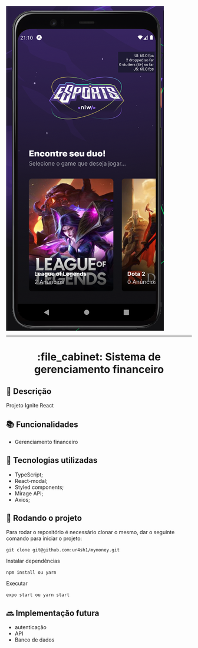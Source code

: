 <img align="center" title="Printscreen" src="https://github.com/ur4sh1/HUB-de-JOGOS---NLW-Rocketseat/blob/main/public/printscreenMobile.png" />
<hr>
<h1 align="center">:file_cabinet: Sistema de gerenciamento financeiro</h1>

## :memo: Descrição
Projeto Ignite React

## :books: Funcionalidades
* Gerenciamento financeiro

## :wrench: Tecnologias utilizadas
* TypeScript;
* React-modal;
* Styled components;
* Mirage API;
* Axios;

## :rocket: Rodando o projeto
Para rodar o repositório é necessário clonar o mesmo, dar o seguinte comando para iniciar o projeto:
```
git clone git@github.com:ur4sh1/mymoney.git
```
Instalar dependências
```
npm install ou yarn
```
Executar
```
expo start ou yarn start
```

## :soon: Implementação futura
<ul>
  <li>autenticação</li>
  <li>API</li>
  <li>Banco de dados</li>
</ul>
